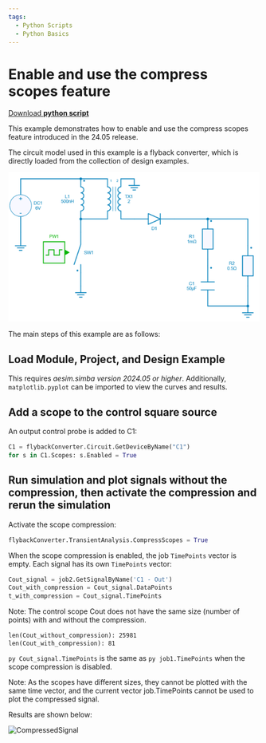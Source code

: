 ```yaml
---
tags:
  - Python Scripts
  - Python Basics
---
```


# Enable and use the compress scopes feature

[Download **python script**](compress_scopes.py)

This example demonstrates how to enable and use the compress scopes feature introduced in the 24.05 release.

The circuit model used in this example is a flyback converter, which is directly loaded from the collection of design examples.

![flyback](fig/flyback.png)

The main steps of this example are as follows:


## Load Module, Project, and Design Example

This requires *aesim.simba version 2024.05 or higher*. Additionally, `matplotlib.pyplot` can be imported to view the curves and results.

## Add a scope to the control square source

An output control probe is added to C1:

```py
C1 = flybackConverter.Circuit.GetDeviceByName("C1")
for s in C1.Scopes: s.Enabled = True
```

## Run simulation and plot signals without the compression, then activate the compression and rerun the simulation


Activate the scope compression:

```py
flybackConverter.TransientAnalysis.CompressScopes = True
```

When the scope compression is enabled, the job `TimePoints` vector is empty. Each signal has its own `TimePoints` vector:

```py
Cout_signal = job2.GetSignalByName('C1 - Out')
Cout_with_compression = Cout_signal.DataPoints
t_with_compression = Cout_signal.TimePoints
```

Note: The control scope Cout does not have the same size (number of points) with and without the compression.

```
len(Cout_without_compression): 25981
len(Cout_with_compression): 81
```

```py Cout_signal.TimePoints``` is the same as ```py job1.TimePoints``` when the scope compression is disabled.

Note: As the scopes have different sizes, they cannot be plotted with the same time vector, and the current vector job.TimePoints cannot be used to plot the compressed signal.

Results are shown below: 

![CompressedSignal](fig/out.png)
